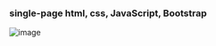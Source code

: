 ### single-page html, css, JavaScript, Bootstrap
![image](https://github.com/leonardosfilho/reservaclean/assets/83432793/3057f868-3119-4de0-ba42-417d02607332)
